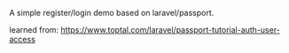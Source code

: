 A simple register/login demo based on laravel/passport. 


learned from:
https://www.toptal.com/laravel/passport-tutorial-auth-user-access
